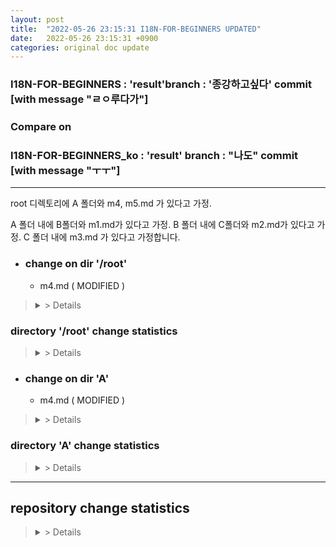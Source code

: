 ```yaml
---
layout: post
title:  "2022-05-26 23:15:31 I18N-FOR-BEGINNERS UPDATED"
date:   2022-05-26 23:15:31 +0900
categories: original doc update
---
```


### I18N-FOR-BEGINNERS : 'result'branch : '종강하고싶다' commit [with message "ㄹㅇ루다가"]
### Compare on 
### I18N-FOR-BEGINNERS_ko : 'result' branch : "나도" commit [with message "ㅜㅜ"]
---

root 디렉토리에 A 폴더와 m4, m5.md 가 있다고 가정.

 A 폴더 내에 B폴더와 m1.md가 있다고 가정.
 B 폴더 내에 C폴더와 m2.md가 있다고 가정.
 C 폴더 내에 m3.md 가 있다고 가정합니다.


* ### change on dir '/root'

  - m4.md ( MODIFIED )
><details> <summary> > Details </summary> <div markdown="1">
>
>committed change on /m4.md
>
><span style="color:#808080">| line 12 - </span>
>  
><span style="color:#008000">| line 12 This sentence added </span>
>  
>
>| line 15 Thie sentence will be modified
>  
>| line 15 Hello world!
>
>---
> as total, 30 words added. 12 words deleted. 
> m3.md in 'I18N-FOR-BEGINNERS' repo ( updated ) has 300 word.
> m3.md in 'I18N-FOR-BEGINNERS_ko' repo ( had been updated on 2022-05-20 ) has 290 word.
> Approximately 10 words need to be translated added.
>  
>> Added words( need te be translated ) rate 96.5% ( 290 / 300 words )
>
></div>
></details>

### directory '/root' change statistics
><details> <summary> > Details 
></summary> <div markdown="1"
>
> ### With directory '/root'
>  
>  
> /m4.md : 30 words added. 30 words deleted. 
>
> ( 대충 리스트 업 )
>
> /m444.md : 30 words added. 29 words deleted. 
>
>---
> as total, 150 words added. 100 words deleted.
>
> /root in 'I18N-FOR-BEGINNERS' reop ( updated ) has 6000 word.
>  
> /root in 'I18N-FOR-BEGINNERS_ko' repo ( had been updated on 2022-05-20 ) has 5900 word.
>  
> Approximately 100 words need to be translated added.
>  
>> Added words(need te be translated) rate 98.5% ( 5900 / 6000 words )
></div>
></details>




* ### change on dir 'A'

  - m4.md ( MODIFIED )
><details> <summary> > Details </summary> <div markdown="1">
>
>committed change on /sampel/docs/A/m3.md
>
><span style="color:#808080">| line 12 - </span>
>  
><span style="color:#008000">| line 12 This sentence2 added </span>
>  
>
>| line 15 Thie sentence2 will be modified
>  
>| line 15 Hello world!
>  
>---
> as total, 30 words added. 12 words deleted. 
>
> m3.md in 'I18N-FOR-BEGINNERS' repo ( updated ) has 3000 word.
>  
> m3.md in 'I18N-FOR-BEGINNERS_ko' repo ( had been updated on 2022-05-20 ) has 2900 word.
>  
> Approximately 100 words need to be translated added.
>  
>> Added words(need te be translated) rate 96.5% ( 2900 / 3000 words )
>
></div>
></details>

### directory 'A' change statistics
><details> <summary> > Details 
></summary> <div markdown="1"
>
>### With directory 'A'
>  
>/A/m1.md : 30 words added. 30 words deleted. 
>  
>/A/B/m2.md : 30 words added. 29 words deleted. 
>  
>/A/B/C/m3.md : 30 words added. 28 words deleted.
>
>---
>as total, 150 words added. 100 words deleted.
>
>/A in 'I18N-FOR-BEGINNERS' repo (updated ) has 6000 word.
>  
>/A in 'I18N-FOR-BEGINNERS_ko' repo ( had been updated on 2022-05-20 ) has 5900 word.
>  
>Approximately 100 words need to be translated added.
>  
>> Added words(need te be translated) rate 98.5% ( 5900 / 6000 words )
></div>
></details>


---
## repository change statistics
><details> <summary> > Details 
></summary> <div markdown="1"
>
>### With repo 'I18N-FOR-BEGINNERS'
>  
>'..' dir : 30 words added. 30 words deleted. 
>  
>'A' dir : 30 words added. 29 words deleted. 
>  
>'B' dir : 30 words added. 28 words deleted.
>
>'C' dir : 40 words added. 20 words deleted.
>
>---
>as total, 3000 words added. 1200 words deleted.
>
>'main' branch on 'I18N' repo ( updated ) has 90000 words.
>
>'main' branch on 'I18N-FOR-BEGINNERS' repo ( had been updated on 2022-05-20 ) has 89000 words.
>  
>Approximately 9000 words need to be translated added.
>  
>>Added words(need te be translated) rate 98.5% ( 89000 / 90000 words )
></div>
></details>
